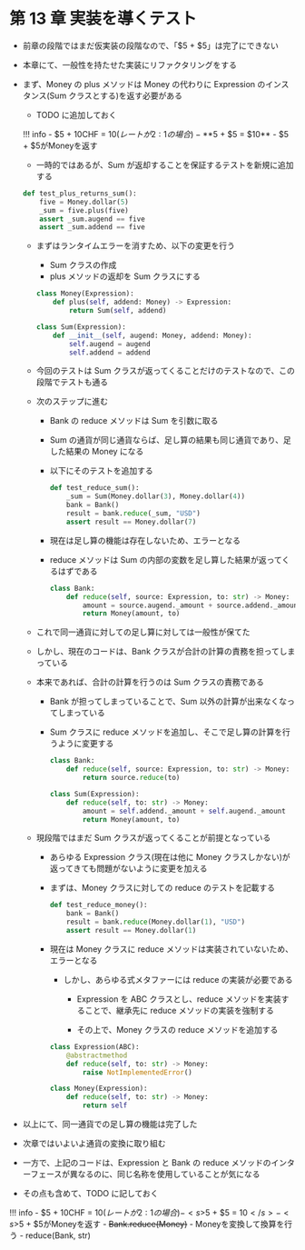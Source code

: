# 第 13 章 実装を導くテスト

-   前章の段階ではまだ仮実装の段階なので、「$5 + $5」は完了にできない
-   本章にて、一般性を持たせた実装にリファクタリングをする
-   まず、Money の plus メソッドは Money の代わりに Expression のインスタンス(Sum クラスとする)を返す必要がある

    -   TODO に追加しておく

    <!-- prettier-ignore -->
    !!! info
        -   $5 + 10CHF = $10 (レートが 2:1 の場合)
        -   **$5 + $5 = $10**
        -   $5 + $5がMoneyを返す

    -   一時的ではあるが、Sum が返却することを保証するテストを新規に追加する

    ```python
    def test_plus_returns_sum():
        five = Money.dollar(5)
        _sum = five.plus(five)
        assert _sum.augend == five
        assert _sum.addend == five
    ```

    -   まずはランタイムエラーを消すため、以下の変更を行う

        -   Sum クラスの作成
        -   plus メソッドの返却を Sum クラスにする

        ```python
        class Money(Expression):
            def plus(self, addend: Money) -> Expression:
                return Sum(self, addend)

        class Sum(Expression):
            def __init__(self, augend: Money, addend: Money):
                self.augend = augend
                self.addend = addend
        ```

    -   今回のテストは Sum クラスが返ってくることだけのテストなので、この段階でテストも通る

    -   次のステップに進む

        -   Bank の reduce メソッドは Sum を引数に取る
        -   Sum の通貨が同じ通貨ならば、足し算の結果も同じ通貨であり、足した結果の Money になる
        -   以下にそのテストを追加する
            ```python
            def test_reduce_sum():
                _sum = Sum(Money.dollar(3), Money.dollar(4))
                bank = Bank()
                result = bank.reduce(_sum, "USD")
                assert result == Money.dollar(7)
            ```
        -   現在は足し算の機能は存在しないため、エラーとなる
        -   reduce メソッドは Sum の内部の変数を足し算した結果が返ってくるはずである

            ```python
            class Bank:
                def reduce(self, source: Expression, to: str) -> Money:
                    amount = source.augend._amount + source.addend._amount
                    return Money(amount, to)
            ```

    -   これで同一通貨に対しての足し算に対しては一般性が保てた
    -   しかし、現在のコードは、Bank クラスが合計の計算の責務を担ってしまっている
    -   本来であれば、合計の計算を行うのは Sum クラスの責務である

        -   Bank が担ってしまっていることで、Sum 以外の計算が出来なくなってしまっている
        -   Sum クラスに reduce メソッドを追加し、そこで足し算の計算を行うように変更する

            ```python
            class Bank:
                def reduce(self, source: Expression, to: str) -> Money:
                    return source.reduce(to)

            class Sum(Expression):
                def reduce(self, to: str) -> Money:
                    amount = self.addend._amount + self.augend._amount
                    return Money(amount, to)
            ```

    -   現段階ではまだ Sum クラスが返ってくることが前提となっている

        -   あらゆる Expression クラス(現在は他に Money クラスしかない)が返ってきても問題がないように変更を加える
        -   まずは、Money クラスに対しての reduce のテストを記載する

            ```python
            def test_reduce_money():
                bank = Bank()
                result = bank.reduce(Money.dollar(1), "USD")
                assert result == Money.dollar(1)
            ```

        -   現在は Money クラスに reduce メソッドは実装されていないため、エラーとなる

            -   しかし、あらゆる式メタファーには reduce の実装が必要である

                -   Expression を ABC クラスとし、reduce メソッドを実装することで、継承先に reduce メソッドの実装を強制する

                -   その上で、Money クラスの reduce メソッドを追加する

            ```python
            class Expression(ABC):
                @abstractmethod
                def reduce(self, to: str) -> Money:
                    raise NotImplementedError()

            class Money(Expression):
                def reduce(self, to: str) -> Money:
                    return self
            ```

-   以上にて、同一通貨での足し算の機能は完了した
-   次章ではいよいよ通貨の変換に取り組む
-   一方で、上記のコードは、Expression と Bank の reduce メソッドのインターフェースが異なるのに、同じ名称を使用していることが気になる
-   その点も含めて、TODO に記しておく

<!-- prettier-ignore -->
!!! info
    -   $5 + 10CHF = $10 (レートが 2:1 の場合)
    -   <s>$5 + $5 = $10</s>
    -   <s>$5 + $5がMoneyを返す</s>
    -   <s>Bank.reduce(Money)</s>
    -   Moneyを変換して換算を行う
    -   reduce(Bank, str)
